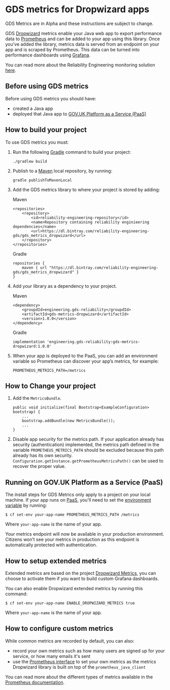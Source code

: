 # GDS metrics for Dropwizard apps

GDS Metrics are in Alpha and these instructions are subject to change.

GDS [Dropwizard][] metrics enable your Java web app to export performance data to [Prometheus][] and can be added to your app using this library. Once you’ve added the library, metrics data is served from an endpoint on your app and is scraped by Prometheus. This data can be turned into performance dashboards using [Grafana][].

You can read more about the Reliability Engineering monitoring solution [here][].

## Before using GDS metrics

Before using GDS metrics you should have:

* created a Java app
* deployed that Java app to [GOV.UK Platform as a Service (PaaS)][]

## How to build your project

To use GDS metrics you must:

1. Run the following [Gradle][] command to build your project:

    `./gradlew build`

2. Publish to a [Maven][] local repository, by running:

    `gradle publishToMavenLocal`

3. Add the GDS metrics library to where your project is stored by adding:

    Maven
    ```
    <repositories>
        <repository>
            <id>reliability-engineering-repository</id>
            <name>Repository containing reliability enginieering dependencies</name>
            <url>https://dl.bintray.com/reliability-engineering-gds/gds_metrics_dropwizard</url>
        </repository>
    </repositories>
    ```

    Gradle
    ```
    repositories {
        maven { url "https://dl.bintray.com/reliability-engineering-gds/gds_metrics_dropwizard" }
    }
    ```

4. Add your library as a dependency to your project.

    Maven
    ```
    <dependency>
        <groupdId>engineering.gds-reliability</groupdId>
        <artifactId>gds-metrics-dropwizard</artifactId>
        <version>1.0.0</version>
    </dependency>
    ```

    Gradle
    ```
    implementation 'engineering.gds-reliability:gds-metrics-dropwizard:1.0.0'
    ```

5. When your app is deployed to the PaaS, you can add an environment variable so Prometheus can discover your app’s metrics, for example:

    ```
    PROMETHEUS_METRICS_PATH=/metrics
    ```

## How to Change your project

1. Add the `MetricsBundle`.
    ```
    public void initialize(final Bootstrap<ExampleConfiguration> bootstrap) {
        ...
        bootstrap.addBundle(new MetricsBundle());
        ...
    }
    ```

2. Disable app security for the metrics path. If your application already has security (authentication) implemented, the metrics path defined in the variable `PROMETHEUS_METRICS_PATH` should be excluded because this path already has its own security. `Configuration.getInstance.getPrometheusMetricsPath()` can be used to recover the proper value.

## Running on GOV.UK Platform as a Service (PaaS)

The install steps for GDS Metrics only apply to a project on your local machine. If your app runs on [PaaS][], you'll need to set the [environment variable][] by running:

```
$ cf set-env your-app-name PROMETHEUS_METRICS_PATH /metrics
```

Where `your-app-name` is the name of your app.

Your metrics endpoint will now be available in your production environment. Citizens won’t see your metrics in production as this endpoint is automatically protected with authentication.

## How to setup extended metrics

Extended metrics are based on the project [Dropwizard Metrics][], you can choose to activate them if you want to build custom Grafana dashboards.

You can also enable Dropwizard extended metrics by running this command:

```
$ cf set-env your-app-name ENABLE_DROPWIZARD_METRICS true
```

Where `your-app-name` is the name of your app.

## How to configure custom metrics

While common metrics are recorded by default, you can also:

* record your own metrics such as how many users are signed up for your service, or how many emails it's sent
* use the [Prometheus interface][] to set your own metrics as the metrics Dropwizard library is built on top of the `prometheus_java_client`

You can read more about the different types of metrics available in the [Prometheus documentation][].


[Dropwizard]: http://www.dropwizard.io/
[Prometheus]: https://prometheus.io/
[Grafana]: https://grafana.com/
[here]: https://reliability-engineering.cloudapps.digital/#reliability-engineering
[GOV.UK Platform as a Service (PaaS)]: https://www.cloud.service.gov.uk/
[Gradle]: https://gradle.org/
[Maven]: https://maven.apache.org/
[PaaS]: https://www.cloud.service.gov.uk/
[environment variable]: https://docs.cloud.service.gov.uk/#environment-variables
[Dropwizard Metrics]: http://metrics.dropwizard.io/
[Prometheus interface]: https://github.com/prometheus/client_java#instrumenting
[Prometheus documentation]: https://prometheus.io/docs/concepts/metric_types/

